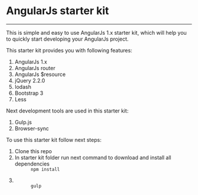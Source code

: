 <h1>AngularJs starter kit</h1>
<hr>
<p>
  This is simple and easy to use AngularJs 1.x starter kit, 
  which will help you to quickly start developing your AngularJs project.
</p>
<p>
  This starter kit provides you with following features:
</p>
<ol>
  <li>AngularJs 1.x</li>
  <li>AngularJs router</li>
  <li>AngularJs $resource</li>
  <li>jQuery 2.2.0</li>
  <li>lodash</li>
  <li>Bootstrap 3</li>
  <li>Less</li>
</ol>
<p>
  Next development tools are used in this starter kit:
</p>
<ol>
  <li>Gulp.js</li>
  <li>Browser-sync</li>
</ol>
<p>
  To use this starter kit follow next steps:
</p>
<ol>
  <li>
    Clone this repo
  </li>
  <li>
    In starter kit folder run next command to download and install all dependencies
    <code>
      npm install
    </code>
  </li>
  <li>
    <code>
      gulp
    </code>
  </li>
</ol>
